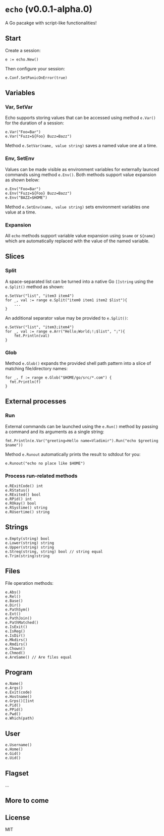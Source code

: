 # `echo` (v0.0.1-alpha.0)
A Go pacakge with script-like functionalities!

## Start
Create a session:
```
e := echo.New()
```
Then configure your session:
```
e.Conf.SetPanicOnError(true)
```

## Variables

### Var, SetVar
Echo supports storing values that can be accessed using method `e.Var()` for the duration of a session:
```
e.Var("Foo=Bar")
e.Var("Fuzz=${Foo} Buzz=Bazz") 
```
Method `e.SetVar(name, value string)` saves a named value one at a time.

### Env, SetEnv
Values can be made visible as environment variables for externally launced commands using method `e.Env()`. Both methods support value expansion as shown below:
```
e.Env("Foo=Bar")
e.Env("Fuzz=${Foo} Buzz=Bazz")
e.Env("BAZZ=$HOME")
```
Method `e.SetEnv(name, value string)` sets environment variables one value at a time.

### Expansion
All `echo` methods support variable value expansion using `$name` or `${name}` which are automatically replaced with the value of the named variable.

## Slices

### Split
A space-separated list can be turned into a native Go `[]string` using the `e.Split()` method as shown:
```
e.SetVar("list", "item3 item4")
for _, val := range e.Split("item0 item1 item2 $list"){  
    ...
}
```

An additional separator value may be provided to `e.Split()`:
```
e.SetVar("list", "item3;item4")
for _, val := range e.Arr("Hello;World;!;$list", ";"){  
    fmt.Println(val)
}
```

### Glob
Method `e.Glob()` expands the provided shell path pattern into a slice of matching file/directory names:
```
for _, f := range e.Glob("$HOME/go/src/*.com") {
  fmt.Println(f)
}
```

## External processes

### Run
External commands can be launched using the `e.Run()` method by passing a command and its arguments as a single string:
```
fmt.Println(e.Var("greeting=Hello name=Vladimir").Run("echo $greeting $name"))
```

Method `e.Runout` automatically prints the result to sdtdout for you:
```
e.Runout("echo no place like $HOME")
```

### Process run-related methods
```
e.RExitCode() int
e.RStatus() 
e.RExited() bool
e.RPid() int
e.ROkay() bool
e.RSystime() string
e.RUsertime() string
```

## Strings
```
e.Empty(string) bool
e.Lower(string) string
e.Upper(string) string
e.Streq(string, string) bool // string equal
e.Trim(string)string 
```

## Files
File operation methods:

```
e.Abs()
e.Rel()
e.Base()
e.Dir()
e.PathSym()
e.Ext()
e.PathJoin()
e.PathMatched()
e.IsExit()
e.IsReg()
e.IsDir()
e.Mkdirs()
e.Rmdirs()
e.Chown()
e.Chmod()
e.AreSame() // Are files equal
```

## Program 
```
e.Name()
e.Args()
e.Exit(code)
e.Hostname()
e.Grps()[]int
e.Pid()
e.PPid()
e.Pwd()
e.Which(path)
```

## User

```
e.Username()
e.Home()
e.Gid()
e.Uid()
```

## Flagset
...

## More to come

## License
MIT